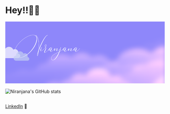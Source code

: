 # Hey!!👋🏾
![image](https://github.com/Niranjana123-art/Niranjana/blob/main/Niranjana.png)

![Niranjana's GitHub stats](https://github-readme-stats.vercel.app/api?username=Niranjana123-art&show_icons=true&theme=react)
##
<a href="https://www.linkedin.com/in/monicampowell/">LinkedIn</a> 💼

